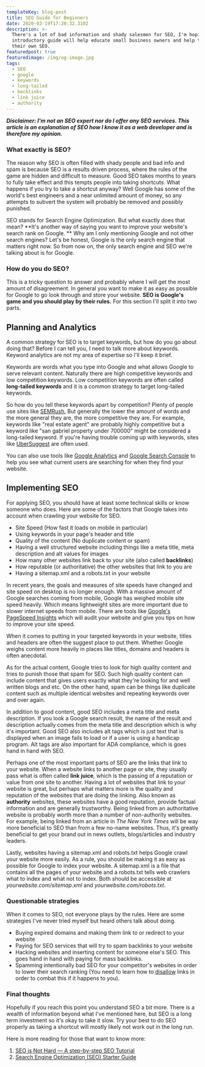 ```yaml
---
templateKey: blog-post
title: SEO Guide for Beginners
date: 2020-03-19T17:20:32.310Z
description: >-
  There's a lot of bad information and shady salesmen for SEO, I'm hoping this
  introductory guide will help educate small business owners and help them do
  their own SEO.
featuredpost: true
featuredimage: /img/og-image.jpg
tags:
  - SEO
  - google
  - keywords
  - long-tailed
  - backlinks
  - link juice
  - authority
---
```

***Disclaimer: I'm not an SEO expert nor do I offer any SEO services. This article is an explanation of SEO how I know it as a web developer and is therefore my opinion.***

### What exactly is SEO?

The reason why SEO is often filled with shady people and bad info and spam is because SEO is a results driven process, where the rules of the game are hidden and difficult to measure. Good SEO takes months to years to fully take effect and this tempts people into taking shortcuts. What happens if you try to take a shortcut anyway? Well Google has some of the world's best engineers and a near unlimited amount of money, so any attempts to subvert the system will probably be removed and possibly punished.

SEO stands for Search Engine Optimization. But what exactly does that mean? **It's another way of saying you want to improve your website's search rank on Google. ** Why am I only mentioning Google and not other search engines? Let's be honest, Google is the only search engine that matters right now. So from now on, the only search engine and SEO we're talking about is for Google.

### How do you do SEO?

This is a tricky question to answer and probably where I will get the most amount of disagreement. In general you want to make it as easy as possible for Google to go look through and store your website. **SEO is Google's game and you should play by their rules.** For this section I'll split it into two parts.

## Planning and Analytics

A common strategy for SEO is to target keywords, but how do you go about doing that? Before I can tell you, I need to talk more about keywords. Keyword analytics are not my area of expertise so I'll keep it brief.

Keywords are words what you type into Google and what allows Google to serve relevant content. Naturally there are high competitive keywords and low competition keywords. Low competition keywords are often called **long-tailed keywords** and it is a common strategy to target long-tailed keywords.

So how do you tell these keywords apart by competition? Plenty of people use sites like [SEMRush.](https://www.semrush.com/) But generally the lower the amount of words and the more general they are, the more competitive they are. For example, keywords like "real estate agent" are probably highly competitive but a keyword like "san gabriel property under 700000" might be considered a long-tailed keyword. If you're having trouble coming up with keywords, sites like [UberSuggest](https://neilpatel.com/ubersuggest/) are often used.

You can also use tools like [Google Analytics](https://analytics.google.com/) and [Google Search Console](https://search.google.com/search-console/about) to help you see what current users are searching for when they find your website.

## Implementing SEO

For applying SEO, you should have at least some technical skills or know someone who does. Here are some of the factors that Google takes into account when crawling your website for SEO.

- Site Speed (How fast it loads on mobile in particular)
- Using keywords in your page's header and title
- Quality of the content (No duplicate content or spam)
- Having a well structured website including things like a meta title, meta description and alt values for images
- How many other websites link back to your site (also called **backlinks**)
- How reputable (or authoritative) the other websites that link to you are
- Having a sitemap.xml and a robots.txt in your website

In recent years, the goals and measures of site speeds have changed and site speed on desktop is no longer enough. With a massive amount of Google searches coming from mobile, Google has weighed mobile site speed heavily. Which means lightweight sites are more important due to slower internet speeds from mobile. There are tools like [Google's PageSpeed Insights](https://developers.google.com/speed/pagespeed/insights/) which will audit your website and give you tips on how to improve your site speed.

When it comes to putting in your targeted keywords in your website, titles and headers are often the suggest place to put them. Whether Google weighs content more heavily in places like titles, domains and headers is often anecdotal.

As for the actual content, Google tries to look for high quality content and tries to punish those that spam for SEO. Such high quality content can include content that gives users exactly what they're looking for and well written blogs and etc. On the other hand, spam can be things like duplicate content such as multiple identical websites and repeating keywords over and over again.

In addition to good content, good SEO includes a meta title and meta description. If you look a Google search result, the name of the result and description actually comes from the meta title and description which is why it's important. Good SEO also includes alt tags which is just text that is displayed when an image fails to load or if a user is using a handicap program. Alt tags are also important for ADA compliance, which is goes hand in hand with SEO.

Perhaps one of the most important parts of SEO are the links that link to your website. When a website links to another page or site, they usually pass what is often called **link juice**, which is the passing of a reputation or value from one site to another. Having a lot of websites that link to your website is great, but perhaps what matters more is the quality and reputation of the websites that are doing the linking. Also known as **authority** websites, these websites have a good reputation, provide factual information and are generally trustworthy. Being linked from an authoritative website is probably worth more than a number of non-authority websites. For example, being linked from an article in *The New York Times* will be way more beneficial to SEO than from a few no-name websites. Thus, it's greatly beneficial to get your brand out in news outlets, blogs/articles and industry leaders.

Lastly, websites having a sitemap.xml and robots.txt helps Google crawl your website more easily. As a rule, you should be making it as easy as possible for Google to index your website. A sitemap.xml is a file that contains all the pages of your website and a robots.txt tells web crawlers what to index and what not to index. Both should be accessible at *yourwebsite.com/sitemap.xml* and *yourwebsite.com/robots.txt*.

### Questionable strategies

When it comes to SEO, not everyone plays by the rules. Here are some strategies I've never tried myself but heard others talk about doing.

- Buying expired domains and making them link to or redirect to your website
- Paying for SEO services that will try to spam backlinks to your website
- Hacking websites and inserting content for someone else's SEO. This goes hand in hand with paying for mass backlinks.
- Spamming intentionally bad SEO for your competitor's websites in order to lower their search ranking (You need to learn how to [disallow](https://support.google.com/webmasters/answer/2648487?hl=en) links in order to combat this if it happens to you).

### Final thoughts

Hopefully if you reach this point you understand SEO a bit more. There is a wealth of information beyond what I've mentioned here, but SEO is a long term investment so it's okay to take it slow. Try your best to do SEO properly as taking a shortcut will mostly likely not work out in the long run.

Here is more reading for those that want to know more:

1. [SEO is Not Hard — A step-by-step SEO Tutorial](https://medium.com/startup-grind/seo-is-not-hard-a-step-by-step-seo-tutorial-for-beginners-that-will-get-you-ranked-every-single-1b903b3ab6bb)
2. [Search Engine Optimization (SEO) Starter Guide](https://support.google.com/webmasters/answer/7451184?hl=en)
